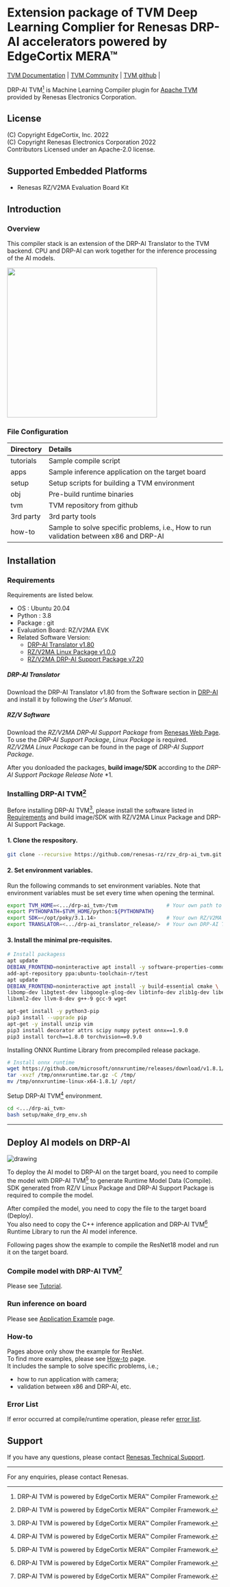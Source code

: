 # Extension package of TVM Deep Learning Complier for Renesas DRP-AI accelerators powered by EdgeCortix MERA&trade;

[TVM Documentation](https://tvm.apache.org/docs) |
[TVM Community](https://tvm.apache.org/community) |
[TVM github](https://github.com/apache/tvm) |


DRP-AI TVM[^1] is Machine Learning Compiler plugin for [Apache TVM](https://github.com/apache/tvm/) provided by Renesas Electronics Corporation.

## License
(C) Copyright EdgeCortix, Inc. 2022   
(C) Copyright Renesas Electronics Corporation 2022   
Contributors Licensed under an Apache-2.0 license.   

## Supported Embedded Platforms
- Renesas RZ/V2MA Evaluation Board Kit

## Introduction
### Overview   
This compiler stack is an extension of the DRP-AI Translator to the TVM backend. CPU and DRP-AI can work together for the inference processing of the AI models.  

<img src=./img/tool_stack.png width=350>   


### File Configuration
| Directory | Details |
|:---|:---|
|tutorials |Sample compile script|
|apps |Sample inference application on the target board|
|setup | Setup scripts for building a TVM environment |
|obj |Pre-build runtime binaries|
|tvm | TVM repository from github |
|3rd party | 3rd party tools |   
|how-to |Sample to solve specific problems, i.e., How to run validation between x86 and DRP-AI|


## Installation
### Requirements
Requirements are listed below.  
- OS : Ubuntu 20.04  
- Python : 3.8  
- Package : git
- Evaluation Board: RZ/V2MA EVK
- Related Software Version:
    - [DRP-AI Translator v1.80](#drp-ai-translator)  
    - [RZ/V2MA Linux Package v1.0.0](#rzv-software)  
    - [RZ/V2MA DRP-AI Support Package v7.20](#rzv-software)  

##### DRP-AI Translator
Download the DRP-AI Translator v1.80 from the Software section in [DRP-AI](https://www.renesas.com/application/key-technology/artificial-intelligence/ai-accelerator-drp-ai#software) and install it by following the *User's Manual*.  

##### RZ/V Software
Download the *RZ/V2MA DRP-AI Support Package* from [Renesas Web Page](https://www.renesas.com/products/microcontrollers-microprocessors/rz-mpus/rzv-embedded-ai-mpus#software_amp_tools).  
To use the *DRP-AI Support Package*, *Linux Package* is required.  
*RZ/V2MA Linux Package* can be found in the page of *DRP-AI Support Package*.    

After you donloaded the packages, **build image/SDK** according to the *DRP-AI Support Package Release Note* *1.  

### Installing DRP-AI TVM[^1]  
Before installing DRP-AI TVM[^1], please install the software listed in [Requirements](#requirements) and build image/SDK with RZ/V2MA Linux Package and DRP-AI Support Package.  

#### 1. Clone the respository.   
```sh
git clone --recursive https://github.com/renesas-rz/rzv_drp-ai_tvm.git drp-ai_tvm
```

#### 2. Set environment variables.  
Run the following commands to set environment variables.
Note that environment variables must be set every time when opening the terminal.
```sh
export TVM_HOME=<.../drp-ai_tvm>/tvm                # Your own path to the cloned repository.
export PYTHONPATH=$TVM_HOME/python:${PYTHONPATH}
export SDK=</opt/poky/3.1.14>                       # Your own RZ/V2MA Linux SDK path.
export TRANSLATOR=<.../drp-ai_translator_release/>  # Your own DRP-AI Translator path.
```
#### 3. Install the minimal pre-requisites.   
```sh
# Install packagess
apt update
DEBIAN_FRONTEND=noninteractive apt install -y software-properties-common
add-apt-repository ppa:ubuntu-toolchain-r/test
apt update
DEBIAN_FRONTEND=noninteractive apt install -y build-essential cmake \
libomp-dev libgtest-dev libgoogle-glog-dev libtinfo-dev zlib1g-dev libedit-dev \
libxml2-dev llvm-8-dev g++-9 gcc-9 wget

apt-get install -y python3-pip
pip3 install --upgrade pip
apt-get -y install unzip vim
pip3 install decorator attrs scipy numpy pytest onnx==1.9.0
pip3 install torch==1.8.0 torchvision==0.9.0
```

Installing ONNX Runtime Library from precompiled release package.
```sh
# Install onnx runtime
wget https://github.com/microsoft/onnxruntime/releases/download/v1.8.1/onnxruntime-linux-x64-1.8.1.tgz -O /tmp/onnxruntime.tar.gz
tar -xvzf /tmp/onnxruntime.tar.gz -C /tmp/
mv /tmp/onnxruntime-linux-x64-1.8.1/ /opt/
```
Setup DRP-AI TVM[^1] environment.
```sh
cd <.../drp-ai_tvm>
bash setup/make_drp_env.sh
```

----

## Deploy AI models on DRP-AI
![drawing](./img/deploy_flow.png)  

To deploy the AI model to DRP-AI on the target board, you need to compile the model with DRP-AI TVM[^1] to generate Runtime Model Data (Compile).  
SDK generated from RZ/V Linux Package and DRP-AI Support Package is required to compile the model.  

After compiled the model, you need to copy the file to the target board (Deploy).  
You also need to copy the C++ inference application and DRP-AI TVM[^1] Runtime Library to run the AI model inference.  

Following pages show the example to compile the ResNet18 model and run it on the target board.  

### Compile model with DRP-AI TVM[^1]
Please see [Tutorial](./tutorials).  

### Run inference on board
Please see [Application Example](./apps) page.  

### How-to
Pages above only show the example for ResNet.  
To find more examples, please see [How-to](./how-to) page.  
It includes the sample to solve specific problems, i.e.;  
- how to run application with camera;  
- validation between x86 and DRP-AI, etc.  

### Error List
If error occurred at compile/runtime operation, please refer [error list](./docs/Error_List.md).

## Support
If you have any questions, please contact [Renesas Technical Support](https://www.renesas.com/support).

----
For any enquiries, please contact Renesas.  

[^1]: DRP-AI TVM is powered by EdgeCortix MERA™ Compiler Framework.
